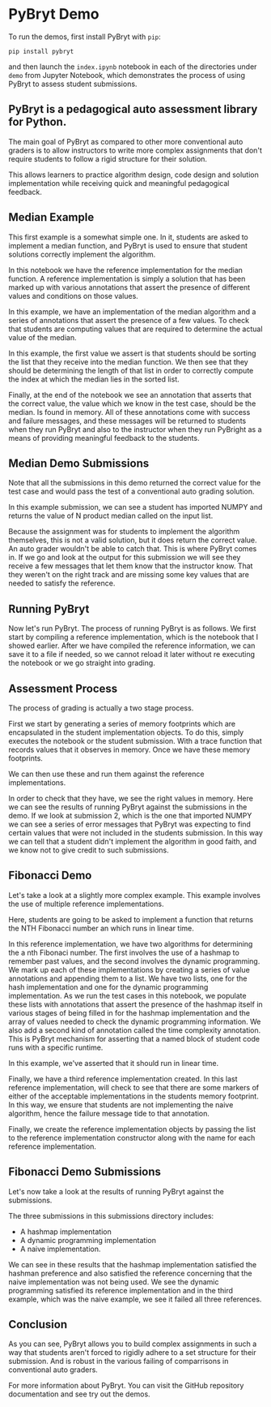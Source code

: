 # PyBryt Demo

To run the demos, first install PyBryt with `pip`:

```
pip install pybryt
```

and then launch the `index.ipynb` notebook in each of the directories under `demo` from Jupyter 
Notebook, which demonstrates the process of using PyBryt to assess student submissions.

## PyBryt is a pedagogical auto assessment library for Python. 

The main goal of PyBryt as compared to other more conventional auto graders is to allow instructors to write more complex assignments that don't require students to follow a rigid structure for their solution. 

This allows learners to practice algorithm design, code design and solution implementation while receiving quick and meaningful pedagogical feedback. 

## Median Example 

This first example is a somewhat simple one. In it, students are asked to implement a median function, and PyBryt is used to ensure that student solutions correctly implement the algorithm. 

In this notebook we have the reference implementation for the median function. A reference implementation is simply a solution that has been marked up with various annotations that assert the presence of different values and conditions on those values. 

In this example, we have an implementation of the median algorithm and a series of annotations that assert the presence of a few values. To check that students are computing values that are required to determine the actual value of the median. 

In this example, the first value we assert is that students should be sorting the list that they receive into the median function. We then see that they should be determining the length of that list in order to correctly compute the index at which the median lies in the sorted list. 

Finally, at the end of the notebook we see an annotation that asserts that the correct value, the value which we know in the test case, should be the median. Is found in memory. All of these annotations come with success and failure messages, and these messages will be returned to students when they run PyBryt and also to the instructor when they run PyBright as a means of providing meaningful feedback to the students. 

## Median Demo Submissions 

Note that all the submissions in this demo returned the correct value for the test case and would pass the test of a conventional auto grading solution. 

In this example submission, we can see a student has imported NUMPY and returns the value of N product median called on the input list. 

Because the assignment was for students to implement the algorithm themselves, this is not a valid solution, but it does return the correct value. An auto grader wouldn't be able to catch that. This is where PyBryt comes in. If we go and look at the output for this submission we will see they receive a few messages that let them know that the instructor know. That they weren't on the right track and are missing some key values that are needed to satisfy the reference. 

## Running PyBryt 

Now let's run PyBryt. The process of running PyBryt is as follows. We first start by compiling a reference implementation, which is the notebook that I showed earlier. After we have compiled the reference information, we can save it to a file if needed, so we cannot reload it later without re executing the notebook or we go straight into grading. 

## Assessment Process

The process of grading is actually a two stage process. 

First we start by generating a series of memory footprints which are encapsulated in the student implementation objects. To do this, simply executes the notebook or the student submission. With a trace function that records values that it observes in memory. Once we have these memory footprints. 

We can then use these and run them against the reference implementations. 

In order to check that they have, we see the right values in memory. Here we can see the results of running PyBryt against the submissions in the demo. If we look at submission 2, which is the one that imported NUMPY we can see a series of error messages that PyBryt was expecting to find certain values that were not included in the students submission. In this way we can tell that a student didn't implement the algorithm in good faith, and we know not to give credit to such submissions. 

## Fibonacci Demo 

Let's take a look at a slightly more complex example. This example involves the use of multiple reference implementations. 

Here, students are going to be asked to implement a function that returns the NTH Fibonacci number an which runs in linear time. 

In this reference implementation, we have two algorithms for determining the a nth Fibonaci number. The first involves the use of a hashmap to remember past values, and the second involves the dynamic programming. We mark up each of these implementations by creating a series of value  annotations and appending them to a list. We have two lists, one for the hash implementation and one for the dynamic programming implementation. As we run the test cases in this notebook, we populate these lists with annotations that assert the presence of the hashmap itself in various stages of being filled in for the hashmap implementation and the array of values needed to check the dynamic programming information. We also add a second kind of annotation called the time complexity annotation. This is PyBryt mechanism for asserting that a named block of student code runs with a specific runtime. 

In this example, we've asserted that it should run in linear time. 

Finally, we have a third reference implementation created. In this last reference implementation, will check to see that there are some markers of either of the acceptable implementations in the students memory footprint. In this way, we ensure that students are not implementing the naive algorithm, hence the failure message tide to that annotation. 

Finally, we create the reference implementation objects by passing the list to the reference implementation constructor along with the name for each reference implementation. 

## Fibonacci Demo Submissions

Let's now take a look at the results of running PyBryt against the submissions. 

The three submissions in this submissions directory includes:
- A hashmap implementation
- A dynamic programming implementation
- A naive implementation. 

We can see in these results that the hashmap implementation satisfied the hashman preference and also satisfied the reference concerning that the naive implementation was not being used. We see the dynamic programming satisfied its reference implementation and in the third example, which was the naive example, we see it failed all three references. 

## Conclusion 

As you can see, PyBryt allows you to build complex assignments in such a way that students aren't forced to rigidly adhere to a set structure for their submission. And is robust in the various failing of comparrisons in conventional auto graders. 

For more information about PyBryt. You can visit the GitHub repository documentation and see try out the demos.
